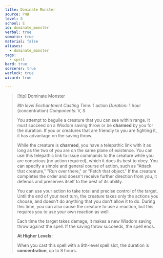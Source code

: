 ```yaml
---
title: Dominate Monster
source: PHB
level: 8
school: E
id: dominate_monster
verbal: true
somatic: true
material: false
aliases:
  - dominate_monster
tags:
  - spell
bard: true
sorcerer: true
warlock: true
wizard: true

---
```

>[!tip] Dominate Monster
>
> *8th level Enchantment*
> *Casting Time:* 1 action
> *Duration:* 1 hour (concentration)
> *Components:* V, S
>
>You attempt to beguile a creature that you can see within range. It must succeed on a Wisdom saving throw or be **charmed** by you for the duration. If you or creatures that are friendly to you are fighting it, it has advantage on the saving throw.
>
>While the creature is **charmed**, you have a telepathic link with it as long as the two of you are on the same plane of existence. You can use this telepathic link to issue commands to the creature while you are conscious (no action required), which it does its best to obey. You can specify a simple and general course of action, such as "Attack that creature," "Run over there," or "Fetch that object." If the creature completes the order and doesn't receive further direction from you, it defends and preserves itself to the best of its ability.
>
>You can use your action to take total and precise control of the target. Until the end of your next turn, the creature takes only the actions you choose, and doesn't do anything that you don't allow it to do. During this time, you can also cause the creature to use a reaction, but this requires you to use your own reaction as well.
>
>Each time the target takes damage, it makes a new Wisdom saving throw against the spell. If the saving throw succeeds, the spell ends.
>
>**At Higher Levels:**
>
>When you cast this spell with a 9th-level spell slot, the duration is **concentration**, up to 8 hours.
>

